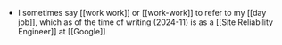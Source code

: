 - I sometimes say [[work work]] or [[work-work]] to refer to my [[day job]], which as of the time of writing (2024-11) is as a [[Site Reliability Engineer]] at [[Google]]